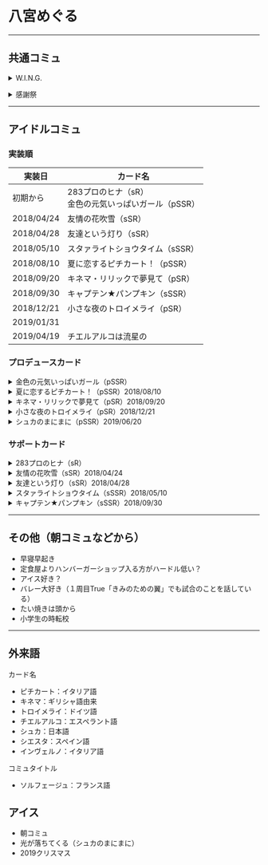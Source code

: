 # 八宮めぐる

---

## 共通コミュ
<details><summary>W.I.N.G.</summary><divs>

### 出会い　輝きはめまぐるしく
- 書類合格，直接会うのは初めて

### シーズン１　アイドルとして
- バックダンサー
- 音響の機会に興味もつ（だまゆに似てる）
- ステージに立つ時の心構え（選択肢）

### シーズン２　無限に広がる未来への
- アイドルとしての方向性
- めぐるに向いてる仕事（選択肢）

### シーズン３　大切，選べないから．
- 助っ人続けてためぐる「わたし，みんなの役に立ちたいから・・・！」
- 両立できる方法を探そう

### シーズン４　これがわたしだから
- スケジュール調整のおかげで友達と遊べた
- 友達「いままで助けてくれた分，めぐるのライブの時には私たちが応援に行くから」と，見に来てくれた

</divs></details>

<details><summary>感謝祭</summary><divs>

</divs></details>

---

## アイドルコミュ
### 実装順

|実装日|カード名|
|--|--|
|初期から|283プロのヒナ（sR）<br>金色の元気いっぱいガール（pSSR）|
|2018/04/24|友情の花吹雪（sSR）|
|2018/04/28|友達という灯り（sSR）|
|2018/05/10|スタァライトショウタイム（sSSR）|
|2018/08/10|夏に恋するピチカート！（pSSR）|
|2018/09/20|キネマ・リリックで夢見て（pSR）|
|2018/09/30|キャプテン★パンプキン（sSSR）|
|2018/12/21|小さな夜のトロイメライ（pSR）|
|2019/01/31||
|2019/04/19|チエルアルコは流星の|
### プロデュースカード
<details><summary>金色の元気いっぱいガール（pSSR）</summary><divs>

- めぐる，大活躍！
- 止まらない着信音
- 仲直りの仕方
- 本当の自分と特別な人
  - 「わたしはプロデューサーが思ってるよりずっと臆病で・・・」
  - 選択肢「そんなこと言ってると，誤解されるぞ」→「プロデューサーだから言ったんだもん」
- きみのための翼
  - 指切りげんまん
</divs></details>
<details><summary>夏に恋するピチカート！（pSSR）2018/08/10</summary><div>

- ピチカート（伊：pizzicato）：音楽用語．バイオリンなどの擦弦(さつげん)楽器の弦を指ではじいて音を出す技法．楽譜にはpizzicato（略してpizz.）と記し，再び弓での演奏に戻すときはarco（アルコ。イタリア語で〈弓〉の意）と指定．
- 恋がわからない．「・・・わたし，みんなのことが大好きなんだ」「でも，それのどこから恋になるんだろう・・・」
- True「**なんでもない日の星空**」：出会いの公園でこれまでを振り返る．「お仕事やレッスンもそうだけどこういうなんでもない日もたくさん覚えておきたいの」
</divs></details>
<details><summary>キネマ・リリックで夢見て（pSR）2018/09/20</summary><div>

- 「冒険に出かけよう」「大空の遥か、どこまでも」「瞬く間を抱きしめて」「いつまでもいつまでも君と一緒に」
- 唇に、透明な歌
  - 結局ぬいぐるみはPが二つ取って友達とお揃いにできたらしい
  - 「プロデューサーが、わたしのプロデューサーで嬉しい･･････！」「あのね、わたし＿＿･･････」
</divs></details>
<details><summary>小さな夜のトロイメライ（pSR）2018/12/21</summary><div>

- 「冒険に出かけよう」「大空の遥か、どこまでも」「瞬く間を抱きしめて」「いつまでもいつまでも君と一緒に」
- 唇に、透明な歌
  - 結局ぬいぐるみはPが二つ取って友達とお揃いにできたらしい
  - 「プロデューサーが、わたしのプロデューサーで嬉しい･･････！」「あのね、わたし＿＿･･････」
</divs></details>
<details><summary>シュカのまにまに（pSSR）2019/06/20</summary><div>

- 朱夏：季節の「夏」を表す．五行説で赤色を夏に配することに由来している．
- まにまに（隨に）：他人の意志や事態の成り行きに任せて行動するさま．ある事柄が、他の事柄の進行とともに行われるさま．〜につれて．〜とともに．
- アイス，ラムネ，扇風機，縁日
- 「プロデューサーが子どもの頃，っていうのがピンとこないからなのかなぁ・・・？」
- True「**なんでもない日の夏空**」：買い出し，シャーベット
</divs></details>


### サポートカード
<details><summary>283プロのヒナ（sR）</summary><div>

- めぐる，ぴーちゃんと出会う
- 灯織にくっつきたがるめぐる
</divs></details>
<details><summary>友情の花吹雪（sSR）2018/04/24</summary><div>

真乃との距離を縮めるコミュ
- お友達になる方法
  - 真乃と事務所に向かう．学校は違うらしい
- 似た者同士と花吹雪
  - 待ち合わせするようになる
  - お互いに憧れてる
- 春風フレンドシップ
  - ペットショップで鳥に囲まれる真乃
</divs></details>
<details><summary>友達という灯り（sSR）2018/04/28</summary><div>

- 灯織復活記念パーティー
</divs></details>
<details><summary>スタァライトショウタイム（sSSR）2018/05/10</summary><div>

- 【遊び疲れて･･････】風野灯織と繋がっている
- Pに予定を調整してもらい3人で旅行
- 流れ星に夢を宣誓
</divs></details>
<details><summary>キャプテン★パンプキン（sSSR）2018/09/30</summary><div>

- 【遊び疲れて･･････】風野灯織と繋がっている
- Pに予定を調整してもらい3人で旅行
- 流れ星に夢を宣誓
</divs></details>

---

## その他（朝コミュなどから）
- 早寝早起き
- 定食屋よりハンバーガーショップ入る方がハードル低い？
- アイス好き？
- バレー大好き（１周目True「きみのための翼」でも試合のことを話している）
- たい焼きは頭から
- 小学生の時転校

---

## 外来語
カード名
- ピチカート：イタリア語
- キネマ：ギリシャ語由来
- トロイメライ：ドイツ語
- チエルアルコ：エスペラント語
- シュカ：日本語
- シエスタ：スペイン語
- インヴェルノ：イタリア語

コミュタイトル
- ソルフェージュ：フランス語

## アイス
- 朝コミュ
- 光が落ちてくる（シュカのまにまに）
- 2019クリスマス



<!--stackedit_data:
eyJoaXN0b3J5IjpbLTg5NDQzMzgyMSw3MzMzNjc3NzgsMTk2Nz
I0MDU3NCwxODMzNzc0NDQxLC0zMjcxOTY1ODgsLTE3NDQzMDQw
MjMsLTE5MDc4MDk2NzAsMTA4MzExNDAwMywxNjc0NjQ4NDE0LD
EyOTA4ODgwNjYsLTE0MTAzODk1NDMsLTE0MzY0NjM5MDQsLTIx
MjQ2OTY3NjcsLTM5NjIxNTU3NSw4MzkxMzAxMjgsLTIzNDc3MD
k5LC0yMDg2MTQ0MzU5LC02NDcxNjE4MSwtMzI5MzA0MDQ4XX0=

-->